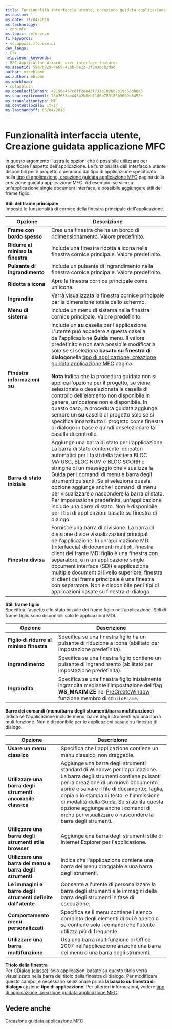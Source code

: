 ```yaml
---
title: Funzionalità interfaccia utente, creazione guidata applicazione MFC | Documenti Microsoft
ms.custom: ''
ms.date: 11/04/2016
ms.technology:
- cpp-mfc
ms.topic: reference
f1_keywords:
- vc.appwiz.mfc.exe.ui
dev_langs:
- C++
helpviewer_keywords:
- MFC Application Wizard, user interface features
ms.assetid: 59e7b829-a665-42eb-be23-3f2a36eb2dad
author: mikeblome
ms.author: mblome
ms.workload:
- cplusplus
ms.openlocfilehash: 42196e437c8ff2ee43f733e1826b2a19c5dbb0a5
ms.sourcegitcommit: 76b7653ae443a2b8eb1186b789f8503609d6453e
ms.translationtype: MT
ms.contentlocale: it-IT
ms.lasthandoff: 05/04/2018
---
```

# <a name="user-interface-features-mfc-application-wizard"></a>Funzionalità interfaccia utente, Creazione guidata applicazione MFC
In questo argomento illustra le opzioni che è possibile utilizzare per specificare l'aspetto dell'applicazione. Le funzionalità dell'interfaccia utente disponibili per il progetto dipendono dal tipo di applicazione specificato nella [tipo di applicazione, creazione guidata applicazione MFC](../../mfc/reference/application-type-mfc-application-wizard.md) pagina della creazione guidata applicazione MFC. Ad esempio, se si crea un'applicazione single document interface, è possibile aggiungere stili dei frame figlio.  
  
 **Stili del frame principale**  
 Imposta le funzionalità di cornice della finestra principale dell'applicazione.  
  
|Opzione|Descrizione|  
|------------|-----------------|  
|**Frame con bordo spesso**|Crea una finestra che ha un bordo di ridimensionamento. Valore predefinito.|  
|**Ridurre al minimo la finestra**|Include una finestra ridotta a icona nella finestra cornice principale. Valore predefinito.|  
|**Pulsante di ingrandimento**|Include un pulsante di ingrandimento nella finestra cornice principale. Valore predefinito.|  
|**Ridotta a icona**|Apre la finestra cornice principale come un'icona.|  
|**Ingrandita**|Verrà visualizzata la finestra cornice principale per la dimensione totale dello schermo.|  
|**Menu di sistema**|Include un menu di sistema nella finestra cornice principale. Valore predefinito.|  
|**Finestra informazioni su**|Include un **su** casella per l'applicazione. L'utente può accedere a questa casella dell'applicazione **Guida** menu. Il valore predefinito e non sarà possibile modificarla solo se si seleziona **basato su finestra di dialogo**nella [tipo di applicazione, creazione guidata applicazione MFC](../../mfc/reference/application-type-mfc-application-wizard.md) pagina.<br /><br /> **Nota** indica che la procedura guidata non si applica l'opzione per il progetto, se viene selezionata o deselezionata la casella di controllo dell'elemento non disponibile in genere, un'opzione non è disponibile. In questo caso, la procedura guidata aggiunge sempre un **su** casella al progetto solo se si specifica innanzitutto il progetto come finestra di dialogo in base e quindi deselezionare la casella di controllo.|  
|**Barra di stato iniziale**|Aggiunge una barra di stato per l'applicazione. La barra di stato contenente indicatori automatici per i tasti della tastiera BLOC MAIUSC, BLOC NUM e BLOC SCORR e stringhe di un messaggio che visualizza la Guida per i comandi di menu e barra degli strumenti pulsanti. Se si seleziona questa opzione aggiunge anche i comandi di menu per visualizzare o nascondere la barra di stato. Per impostazione predefinita, un'applicazione include una barra di stato. Non è disponibile per i tipi di applicazioni basate su finestra di dialogo.|  
|**Finestra divisa**|Fornisce una barra di divisione. La barra di divisione divide visualizzazioni principali dell'applicazione. In un'applicazione MDI (interfaccia) di documenti multipli, finestra client del frame MDI figlio è una finestra con separatore, e in un'applicazione single document interface (SDI) e applicazione multiple document di livello superiore, finestra di client del frame principale è una finestra con separatore. Non è disponibile per i tipi di applicazioni basate su finestra di dialogo.|  
  
 **Stili frame figlio**  
 Specifica l'aspetto e lo stato iniziale dei frame figlio nell'applicazione. Stili di frame figlio sono disponibili solo le applicazioni MDI.  
  
|Opzione|Descrizione|  
|------------|-----------------|  
|**Figlio di ridurre al minimo finestra**|Specifica se una finestra figlio ha un pulsante di riduzione a icona (abilitato per impostazione predefinita).|  
|**Ingrandimento**|Specifica se una finestra figlio contiene un pulsante di ingrandimento (abilitato per impostazione predefinita).|  
|**Ingrandita**|Specifica se una finestra figlio inizialmente ingrandita mediante l'impostazione del flag **WS_MAXIMIZE** nel [PreCreateWindow](../../mfc/reference/cwnd-class.md#precreatewindow) funzione membro di `CChildFrame`.|  
  
 **Barre dei comandi (menu/barra degli strumenti/barra multifunzione)**  
 Indica se l'applicazione include menu, barre degli strumenti e/o una barra multifunzione. Non è disponibile per le applicazioni basate su finestra di dialogo.  
  
|Opzione|Descrizione|  
|------------|-----------------|  
|**Usare un menu classico**|Specifica che l'applicazione contiene un menu classico, non draggable.|  
|**Utilizzare una barra degli strumenti ancorabile classica**|Aggiunge una barra degli strumenti standard di Windows per l'applicazione. La barra degli strumenti contiene pulsanti per la creazione di un nuovo documento. aprire e salvare il file di documento; Taglia, copia o lo stampa di testo. e l'immissione di modalità della Guida. Se si abilita questa opzione aggiunge anche i comandi di menu per visualizzare o nascondere la barra degli strumenti.|  
|**Utilizzare una barra degli strumenti stile browser**|Aggiunge una barra degli strumenti stile di Internet Explorer per l'applicazione.|  
|**Utilizzare una barra dei menu e barra degli strumenti**|Indica che l'applicazione contiene una barra dei menu draggable e una barra degli strumenti.|  
|**Le immagini e barre degli strumenti definite dall'utente**|Consente all'utente di personalizzare la barra degli strumenti e le immagini della barra degli strumenti in fase di esecuzione.|  
|**Comportamento menu personalizzati**|Specifica se il menu contiene l'elenco completo degli elementi di cui è aperto o se contiene solo i comandi che l'utente utilizza più di frequente.|  
|**Utilizzare una barra multifunzione**|Usa una barra multifunzione di Office 2007 nell'applicazione anziché una barra dei menu o una barra degli strumenti.|  
  
 **Titolo della finestra**  
 Per [CDialog (classe)](../../mfc/reference/cdialog-class.md)-solo applicazioni basate su questo titolo verrà visualizzato nella barra del titolo della finestra di dialogo. Per modificare questo campo, è necessario selezionare prima la **basato su finestra di dialogo** opzione **tipo di applicazione**. Per ulteriori informazioni, vedere [tipo di applicazione, creazione guidata applicazione MFC](../../mfc/reference/application-type-mfc-application-wizard.md).  
  
## <a name="see-also"></a>Vedere anche  
 [Creazione guidata applicazione MFC](../../mfc/reference/mfc-application-wizard.md)

